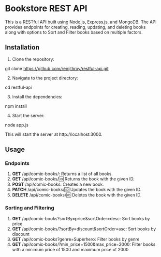 
# Bookstore REST API
This is a RESTful API built using Node.js, Express.js, and MongoDB. The API provides endpoints for creating, reading, updating, and deleting books along with options to Sort and Filter books based on multiple factors.

## Installation

1. Clone the repository:

git clone https://github.com/renjithroy/restful-api.git

2. Navigate to the project directory:

cd restful-api

3. Install the dependencies:

npm install

4. Start the server:

node app.js

This will start the server at http://localhost:3000.

## Usage

### Endpoints

1. **GET** /api/comic-books/: Returns a list of all books. 
2. **GET** /api/comic-books/:id: Returns the book with the given ID. 
3. **POST** /api/comic-books: Creates a new book. 
4. **PATCH** /api/comic-books/:id: Updates the book with the given ID. 
5. **DELETE** /api/comic-books/:id: Deletes the book with the given ID.

### Sorting and Filtering

1. **GET** /api/comic-books?sortBy=price&sortOrder=desc: Sort books by price
2. **GET** /api/comic-books/?sortBy=discount&sortOrder=asc: Sort books by discount 
3. **GET** /api/comic-books?genre=Superhero: Filter books by genre
4. **GET** /api/comic-books/?min_price=1500&max_price=2000: Filter books with a minimum price of 1500 and maximum price of 2000

